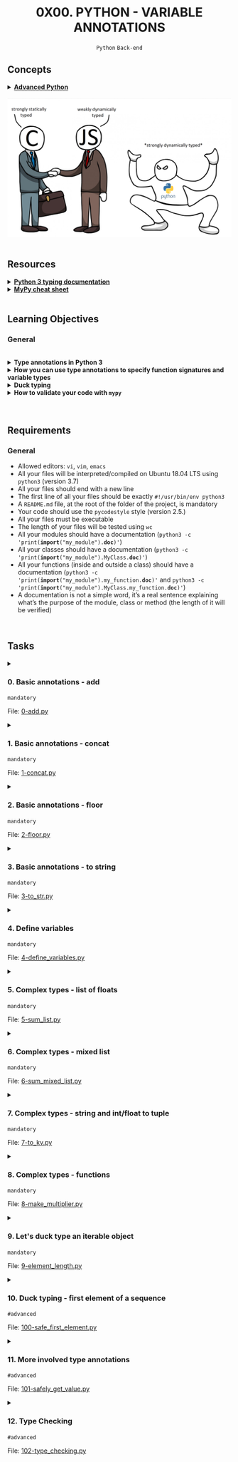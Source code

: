 <h1 align="center"><b>0X00. PYTHON - VARIABLE ANNOTATIONS</b></h1>
<div align="center"><code>Python</code> <code>Back-end</code></div>

## Concepts
<details>
<summary><b><a href="https://intranet.alxswe.com/rltoken/5j0OtdWh36_HVAHKJX2gaA">Advanced Python</a></b></summary><br>

<br><p align="center">※※※※※※※※※※※※</p><br>
</details>

<br>
<div align="center"><img alt="" src="https://github.com/codenvibes/alx-backend-python/blob/master/0x00-python_variable_annotations/images/y9y25tefi5401.png"></div>

<!-- <br>
<hr>
<h3><a href=>Notes</a></h3>
<hr> -->


<!--==================================================-->
<br>

## Resources
<details>
<summary><b><a href="https://docs.python.org/3/library/typing.html">Python 3 typing documentation</a></b></summary><br>


<br><p align="center">※※※※※※※※※※※※</p><br>
</details>


<details>
<summary><b><a href="https://mypy.readthedocs.io/en/latest/cheat_sheet_py3.html">MyPy cheat sheet</a></b></summary><br>


<br><p align="center">※※※※※※※※※※※※</p><br>
</details>



<!--==================================================-->
<br>

## Learning Objectives
<h3>General</h3>


<br>
<details>
<summary><b><a href=" "> </a>Type annotations in Python 3</b></summary><br>


<br><p align="center">※※※※※※※※※※※※</p><br>
</details>


<details>
<summary><b><a href=" "> </a>How you can use type annotations to specify function signatures and variable types</b></summary><br>


<br><p align="center">※※※※※※※※※※※※</p><br>
</details>


<details>
<summary><b><a href=" "> </a>Duck typing</b></summary><br>


<br><p align="center">※※※※※※※※※※※※</p><br>
</details>


<details>
<summary><b><a href=" "> </a>How to validate your code with <code>mypy</code></b></summary><br>


<br><p align="center">※※※※※※※※※※※※</p><br>
</details>



<br>

<!--==================================================-->
<br>

## Requirements
<h3>General</h3>

- Allowed editors: <code>vi</code>, <code>vim</code>, <code>emacs</code>
- All your files will be interpreted/compiled on Ubuntu 18.04 LTS using <code>python3</code> (version 3.7)
- All your files should end with a new line
- The first line of all your files should be exactly <code>#!/usr/bin/env python3</code>
- A <code>README.md</code> file, at the root of the folder of the project, is mandatory
- Your code should use the <code>pycodestyle</code> style (version 2.5.)
- All your files must be executable
- The length of your files will be tested using <code>wc</code>
- All your modules should have a documentation (<code>python3 -c 'print(__import__("my_module").__doc__)'</code>)
- All your classes should have a documentation (<code>python3 -c 'print(__import__("my_module").MyClass.__doc__)'</code>)
- All your functions (inside and outside a class) should have a documentation (<code>python3 -c 'print(__import__("my_module").my_function.__doc__)'</code> and <code>python3 -c 'print(__import__("my_module").MyClass.my_function.__doc__)'</code>)
- A documentation is not a simple word, it’s a real sentence explaining what’s the purpose of the module, class or method (the length of it will be verified)

<!--==================================================-->
<br>

## Tasks
<details>
<summary>

### 0. Basic annotations - add
`mandatory`

File: [0-add.py]()
</summary>

<p>Write a type-annotated function <code>add</code> that takes a float <code>a</code> and a float <code>b</code> as arguments and returns their sum as a float. </p>

<pre><code>bob@dylan:~$ cat 0-main.py
#!/usr/bin/env python3
add = __import__('0-add').add

print(add(1.11, 2.22) == 1.11 + 2.22)
print(add.__annotations__)

bob@dylan:~$ ./0-main.py
True
{'a':  &lt;class 'float'&gt;, 'b': &lt;class 'float'&gt;, 'return': &lt;class 'float'&gt;}
</code></pre>


</details>

<details>
<summary>

### 1. Basic annotations - concat
`mandatory`

File: [1-concat.py]()
</summary>

<p>Write a type-annotated function <code>concat</code> that takes a string <code>str1</code> and a string <code>str2</code> as arguments and returns a concatenated string</p>

<pre><code>bob@dylan:~$ cat 1-main.py
#!/usr/bin/env python3
concat = __import__('1-concat').concat

str1 = "egg"
str2 = "shell"

print(concat(str1, str2) == "{}{}".format(str1, str2))
print(concat.__annotations__)

bob@dylan:~$ ./1-main.py
True
{'str1': &lt;class 'str'&gt;, 'str2': &lt;class 'str'&gt;, 'return': &lt;class 'str'&gt;}
</code></pre>


</details>

<details>
<summary>

### 2. Basic annotations - floor
`mandatory`

File: [2-floor.py]()
</summary>

<p>Write a type-annotated function <code>floor</code> which takes a float <code>n</code> as argument and returns the floor of the float.</p>

<pre><code>bob@dylan:~$ cat 2-main.py
#!/usr/bin/env python3

import math

floor = __import__('2-floor').floor

ans = floor(3.14)

print(ans == math.floor(3.14))
print(floor.__annotations__)
print("floor(3.14) returns {}, which is a {}".format(ans, type(ans)))

bob@dylan:~$ ./2-main.py
True
{'n': &lt;class 'float'&gt;, 'return': &lt;class 'int'&gt;}
floor(3.14) returns 3, which is a &lt;class 'int'&gt;
</code></pre>


</details>

<details>
<summary>

### 3. Basic annotations - to string
`mandatory`

File: [3-to_str.py]()
</summary>

<p>Write a type-annotated function <code>to_str</code> that takes a float <code>n</code> as argument and returns the string representation of the float.</p>

<pre><code>bob@dylan:~$ cat 3-main.py
#!/usr/bin/env python3
to_str = __import__('3-to_str').to_str

pi_str = to_str(3.14)
print(pi_str == str(3.14))
print(to_str.__annotations__)
print("to_str(3.14) returns {} which is a {}".format(pi_str, type(pi_str)))

bob@dylan:~$ ./3-main.py
True
{'n': &lt;class 'float'&gt;, 'return': &lt;class 'str'&gt;}
to_str(3.14) returns 3.14, which is a &lt;class 'str'&gt;
</code></pre>


</details>

<details>
<summary>

### 4. Define variables
`mandatory`

File: [4-define_variables.py]()
</summary>

<p>Define and annotate the following variables with the specified values:</p>

<ul>
<li><code>a</code>, an integer with a value of 1</li>
<li><code>pi</code>, a float with a value of 3.14</li>
<li><code>i_understand_annotations</code>, a boolean with a value of True</li>
<li><code>school</code>, a string with a value of “Holberton”</li>
</ul>

<pre><code>bob@dylan:~$ cat 4-main.py
#!/usr/bin/env python3

a = __import__('4-define_variables').a
pi = __import__('4-define_variables').pi
i_understand_annotations = __import__('4-define_variables').i_understand_annotations
school = __import__('4-define_variables').school

print("a is a {} with a value of {}".format(type(a), a))
print("pi is a {} with a value of {}".format(type(pi), pi))
print("i_understand_annotations is a {} with a value of {}".format(type(i_understand_annotations), i_understand_annotations))
print("school is a {} with a value of {}".format(type(school), school))

bob@dylan:~$ ./4-main.py
a is a &lt;class 'int'&gt; with a value of 1
pi is a &lt;class 'float'&gt; with a value of 3.14
i_understand_annotations is a &lt;class 'bool'&gt; with a value of True
school is a &lt;class 'str'&gt; with a value of Holberton
</code></pre>


</details>

<details>
<summary>

### 5. Complex types - list of floats
`mandatory`

File: [5-sum_list.py]()
</summary>

<p>Write a type-annotated function <code>sum_list</code> which takes a list <code>input_list</code> of floats as argument and returns their sum as a float.</p>

<pre><code>bob@dylan:~$ cat 5-main.py
#!/usr/bin/env python3

sum_list = __import__('5-sum_list').sum_list

floats = [3.14, 1.11, 2.22]
floats_sum = sum_list(floats)
print(floats_sum == sum(floats))
print(sum_list.__annotations__)
print("sum_list(floats) returns {} which is a {}".format(floats_sum, type(floats_sum)))

bob@dylan:~$ ./5-main.py
True
{'input_list': typing.List[float], 'return': &lt;class 'float'&gt;}
sum_list(floats) returns 6.470000000000001 which is a &lt;class 'float'&gt;
</code></pre>


</details>

<details>
<summary>

### 6. Complex types - mixed list
`mandatory`

File: [6-sum_mixed_list.py]()
</summary>

<p>Write a type-annotated function <code>sum_mixed_list</code> which takes a list <code>mxd_lst</code> of integers and floats and returns their sum as a float.</p>

<pre><code>bob@dylan:~$ cat 6-main.py
#!/usr/bin/env python3

sum_mixed_list = __import__('6-sum_mixed_list').sum_mixed_list

print(sum_mixed_list.__annotations__)
mixed = [5, 4, 3.14, 666, 0.99]
ans = sum_mixed_list(mixed)
print(ans == sum(mixed))
print("sum_mixed_list(mixed) returns {} which is a {}".format(ans, type(ans)))

bob@dylan:~$ ./6-main.py
{'mxd_lst': typing.List[typing.Union[int, float]], 'return': &lt;class 'float'&gt;}
True
sum_mixed_list(mixed) returns 679.13 which is a &lt;class 'float'&gt;
</code></pre>


</details>

<details>
<summary>

### 7. Complex types - string and int/float to tuple
`mandatory`

File: [7-to_kv.py]()
</summary>

<p>Write a type-annotated function <code>to_kv</code> that takes a string <code>k</code> and an int OR float <code>v</code> as arguments and returns a tuple. The first element of the tuple is the string <code>k</code>. The second element is the square of the int/float <code>v</code> and should be annotated as a float.</p>

<pre><code>bob@dylan:~$ cat 7-main.py
#!/usr/bin/env python3

to_kv = __import__('7-to_kv').to_kv

print(to_kv.__annotations__)
print(to_kv("eggs", 3))
print(to_kv("school", 0.02))

bob@dylan:~$ ./7-main.py
{'k': &lt;class 'str'&gt;, 'v': typing.Union[int, float], 'return': typing.Tuple[str, float]}
('eggs', 9)
('school', 0.0004)
</code></pre>


</details>

<details>
<summary>

### 8. Complex types - functions
`mandatory`

File: [8-make_multiplier.py]()
</summary>

<p>Write a type-annotated function <code>make_multiplier</code> that takes a float <code>multiplier</code> as argument and returns a function that multiplies a float by <code>multiplier</code>.</p>

<pre><code>bob@dylan:~$ cat 8-main.py
#!/usr/bin/env python3

make_multiplier = __import__('8-make_multiplier').make_multiplier
print(make_multiplier.__annotations__)
fun = make_multiplier(2.22)
print("{}".format(fun(2.22)))

bob@dylan:~$ ./8-main.py
{'multiplier': &lt;class 'float'&gt;, 'return': typing.Callable[[float], float]}
4.928400000000001
</code></pre>


</details>

<details>
<summary>

### 9. Let's duck type an iterable object
`mandatory`

File: [9-element_length.py]()
</summary>

<p>Annotate the below function’s parameters and return values with the appropriate types</p>

<pre><code>def element_length(lst):
    return [(i, len(i)) for i in lst]
</code></pre>

<pre><code>bob@dylan:~$ cat 9-main.py 
#!/usr/bin/env python3

element_length =  __import__('9-element_length').element_length

print(element_length.__annotations__)

bob@dylan:~$ ./9-main.py 
{'lst': typing.Iterable[typing.Sequence], 'return': typing.List[typing.Tuple[typing.Sequence, int]]}
</code></pre>


</details>

<details>
<summary>

### 10. Duck typing - first element of a sequence
`#advanced`

File: [100-safe_first_element.py]()
</summary>

<p>Augment the following code with the correct duck-typed annotations:</p>

<pre><code># The types of the elements of the input are not know
def safe_first_element(lst):
    if lst:
        return lst[0]
    else:
        return None
</code></pre>

<pre><code>bob@dylan:~$ cat 100-main.py 
#!/usr/bin/env python3

safe_first_element =  __import__('100-safe_first_element').safe_first_element

print(safe_first_element.__annotations__)

bob@dylan:~$ ./100-main.py 
{'lst': typing.Sequence[typing.Any], 'return': typing.Union[typing.Any, NoneType]}
</code></pre>


</details>

<details>
<summary>

### 11. More involved type annotations
`#advanced`

File: [101-safely_get_value.py]()
</summary>

<p>Given the parameters and the return values, add type annotations to the function</p>

<p>Hint: look into TypeVar</p>

<pre><code>def safely_get_value(dct, key, default = None):
    if key in dct:
        return dct[key]
    else:
        return default
</code></pre>

<pre><code>bob@dylan:~$ cat 101-main.py 
#!/usr/bin/env python3

safely_get_value = __import__('101-safely_get_value').safely_get_value
annotations = safely_get_value.__annotations__

print("Here's what the mappings should look like")
for k, v in annotations.items():
    print( ("{}: {}".format(k, v)))

bob@dylan:~$ ./101-main.py 
Here's what the mappings should look like
dct: typing.Mapping
key: typing.Any
default: typing.Union[~T, NoneType]
return: typing.Union[typing.Any, ~T]
</code></pre>


</details>

<details>
<summary>

### 12. Type Checking
`#advanced`

File: [102-type_checking.py]()
</summary>

<p>Use <code>mypy</code> to validate the following piece of code and apply any necessary changes.</p>

<pre><code>def zoom_array(lst: Tuple, factor: int = 2) -&gt; Tuple:
    zoomed_in: Tuple = [
        item for item in lst
        for i in range(factor)
    ]
    return zoomed_in


array = [12, 72, 91]

zoom_2x = zoom_array(array)

zoom_3x = zoom_array(array, 3.0)
</code></pre>

<pre><code>bob@dylan:~$ mypy 102-type_checking.py
Success: no issues found in 1 source file
bob@dylan:~$ cat 102-main.py 
#!/usr/bin/env python3

zoom_array =  __import__('102-type_checking').zoom_array

print(zoom_array.__annotations__)

bob@dylan:~$ ./102-main.py 
{'lst': typing.Tuple, 'factor': &lt;class 'int'&gt;, 'return': typing.List}
</code></pre>


</details>

